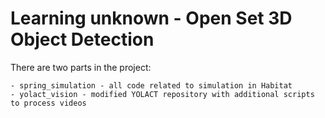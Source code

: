 # Learning unknown - Open Set 3D Object Detection

There are two parts in the project:

	- spring_simulation - all code related to simulation in Habitat
	- yolact_vision - modified YOLACT repository with additional scripts to process videos
